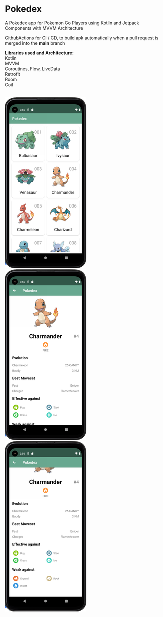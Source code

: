 # Pokedex
A Pokedex app for Pokemon Go Players using Kotlin and Jetpack Components with MVVM Architecture

GithubActions for CI / CD, to build apk automatically when a pull request is merged into the **main** branch

**Libraries used and Architecture:**
<br>
Kotlin <br>
MVVM <br>
Coroutines, Flow, LiveData<br>
Retrofit<br>
Room<br>
Coil<br>

<br>
<img src="/images/Pokedex_List.png" width="260">
<br>
<img src="/images/Charander_Top.png" width="260">
<br>
<img src="/images/Charmander_Bottom.png" width="260">
